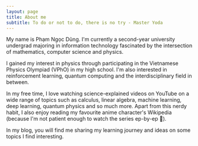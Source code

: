 ```yaml
---
layout: page
title: About me
subtitle: To do or not to do, there is no try - Master Yoda
---
```


My name is Phạm Ngọc Dũng. I'm currently a second-year university undergrad majoring in information technology fascinated by the intersection of mathematics, computer science and physics.

I gained my interest in physics through participating in the Vietnamese Physics Olympiad (VPhO) in my high school. I'm also interested in reinforcement learning, quantum computing and the interdisciplinary field in between.

In my free time, I love watching science-explained videos on YouTube on a wide range of topics such as calculus, linear algebra, machine learning, deep learning, quantum physics and so much more. Apart from this nerdy habit, I also enjoy reading my favourite anime character's Wikipedia (because I'm not patient enough to watch the series ep-by-ep 🥲).

In my blog, you will find me sharing my learning journey and ideas on some topics I find interesting.
